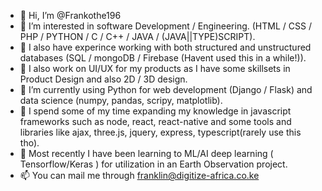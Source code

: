 - 👋  Hi, I’m @Frankothe196
- 👀  I’m interested in software Development / Engineering. (HTML / CSS / PHP / PYTHON / C / C++ / JAVA / (JAVA||TYPE)SCRIPT). 
- 👀  I also have experince working with both structured and unstructured databases (SQL / mongoDB / Firebase (Havent used this in a while!)).
- 👀  I also work on UI/UX for my products as I have some skillsets in Product Design and also 2D / 3D design.
- 🌱  I’m currently using Python for web development (Django / Flask) and data science (numpy, pandas, scripy, matplotlib). 
- 🌱  I spend some of my time expanding my knowledge in javascript frameworks such as node, react, react-native and some tools and libraries like ajax, three.js, jquery, express, typescript(rarely use this tho).
- 💞️  Most recently I have been learning to ML/AI deep learning ( Tensorflow/Keras ) for utilization in an Earth Observation project.
- 📫  You can mail me through franklin@digitize-africa.co.ke

<!---
Frankothe196/Frankothe196 is a ✨ special ✨ repository because its `README.md` (this file) appears on your GitHub profile.
You can click the Preview link to take a look at your changes.
--->
